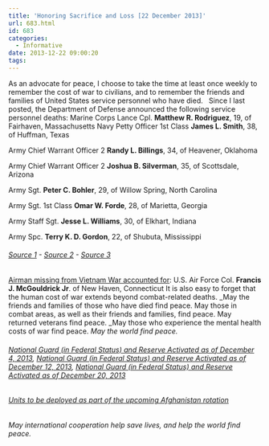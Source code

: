 ```yaml
---
title: 'Honoring Sacrifice and Loss [22 December 2013]'
url: 683.html
id: 683
categories:
  - Informative
date: 2013-12-22 09:00:20
tags:
---
```


As an advocate for peace, I choose to take the time at least once weekly to remember the cost of war to civilians, and to remember the friends and families of United States service personnel who have died.   Since I last posted, the Department of Defense announced the following service personnel deaths: Marine Corps Lance Cpl. **Matthew R. Rodriguez**, 19, of Fairhaven, Massachusetts Navy Petty Officer 1st Class **James L. Smith**, 38, of Huffman, Texas

Army Chief Warrant Officer 2 **Randy L. Billings**, 34, of Heavener, Oklahoma

Army Chief Warrant Officer 2 **Joshua B. Silverman**, 35, of Scottsdale, Arizona

Army Sgt. **Peter C. Bohler**, 29, of Willow Spring, North Carolina

Army Sgt. 1st Class **Omar W. Forde**, 28, of Marietta, Georgia

Army Staff Sgt. **Jesse L. Williams**, 30, of Elkhart, Indiana

Army Spc. **Terry K. D. Gordon**, 22, of Shubuta, Mississippi

###### [Source 1](http://www.defense.gov/releases/release.aspx?releaseid=16419) \- [Source 2](http://www.defense.gov/releases/release.aspx?releaseid=16435) \- [Source 3](http://www.defense.gov/releases/release.aspx?releaseid=16439)

[Airman missing from Vietnam War accounted for](http://www.defense.gov/releases/release.aspx?releaseid=16412): U.S. Air Force Col. **Francis J. McGouldrick Jr**. of New Haven, Connecticut It is also easy to forget that the human cost of war extends beyond combat-related deaths. _May the friends and families of those who have died find peace. May those in combat areas, as well as their friends and families, find peace. May returned veterans find peace. _May those who experience the mental health costs of war find peace. _May the world find peace._

###### [National Guard (in Federal Status) and Reserve Activated as of December 4, 2013](http://www.defense.gov/releases/release.aspx?releaseid=16403), [National Guard (in Federal Status) and Reserve Activated as of December 12, 2013](http://www.defense.gov/releases/release.aspx?releaseid=16421), [National Guard (in Federal Status) and Reserve Activated as of December 20, 2013](http://www.defense.gov/releases/release.aspx?releaseid=16442)

###### [Units to be deployed as part of the upcoming Afghanistan rotation](http://www.defense.gov/releases/release.aspx?releaseid=16423)

_May international cooperation help save lives, and help the world find peace._